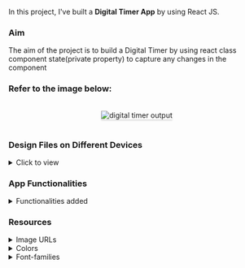 In this project, I've built a **Digital Timer App** by using React JS.

### Aim

The aim of the project is to build a Digital Timer by using react class component state(private property) to capture any changes in the component

### Refer to the image below:

<br/>
<div style="text-align: center;">
    <img src="https://assets.ccbp.in/frontend/content/react-js/digital-timer-output.gif" alt="digital timer output" style="max-width:70%;box-shadow:0 2.8px 2.2px rgba(0, 0, 0, 0.12)" />
</div>
<br/>

### Design Files on Different Devices

<details>
<summary>Click to view</summary>

- [Extra Small (Size < 576px), Small (Size >= 576px)](https://assets.ccbp.in/frontend/content/react-js/digital-timer-sm-output.png)
- [Medium (Size >= 768px), Large (Size >= 992px) and Extra Large (Size >= 1200px)](https://assets.ccbp.in/frontend/content/react-js/digital-timer-lg-output.png)

</details>

### App Functionalities

<details>
<summary>Functionalities added</summary>
<br/>

The app has the following functionalities

- The default timer limit value is 25 minutes
- When the **Start** button is clicked,
  - The **Start** text will change to **Pause** text
  - The **play icon** will be replaced by **pause icon**
  - The **Timer** status will change to **Running**
  - The **Timer** will start running backwards from the timer limit value set
  - If the **Timer** has been paused after starting, it will resume from where it was paused
  - Both the **Plus** and **Minus** buttons will be disabled
- When the **Pause** button is clicked,
  - The **Pause** text will change to **Start** text
  - The **pause icon** will be replaced by **play icon**
  - The **Timer** will stop running backwards
  - The **Timer** status will change to **Paused**
  - Both the **Plus** and **Minus** buttons will be disabled
- When the button with the **Plus** symbol is clicked,
  - The timer limit value will be incremented by one minute
  - The **Timer** will display time with the increased timer limit value
- When the button with the **Minus** symbol is clicked,
  - The timer limit value will be decremented by one minute
  - The **Timer** will display time with the decreased timer limit value
- When the timer limit value is modified by clicking the **Plus** or **Minus** button and the **Start** button is clicked, then the **Timer** will start with the modified timer value
- When the **Timer** ends (displays **00:00**)
  - The **Pause** text will change to **Start** text
  - The **pause icon** will be replaced by **play icon**
  - The **Timer** will stop running backwards
  - The **Timer** status will change to **Paused**
- After completion of **Timer**, when the **Start** button is clicked,
  - The **Start** text will change to **Pause** text
  - The **play icon** will be replaced by **pause icon**
  - The **Timer** will start running backwards from the current timer limit value.
  - The **Timer** status will change to **Running**
- When the **Reset** button is clicked, then
  - The **Pause** text will change to **Start** text
  - The **pause icon** will be replaced by **play icon**
  - The **Timer** will stop running backwards
  - The **Timer** status will change to **Paused**
  - Initial **Timer** limit value will be displayed
  - Both the **Plus** and **Minus** buttons will be enabled

</details>

### Resources

<details>
<summary>Image URLs</summary>

- [https://assets.ccbp.in/frontend/react-js/digital-timer-elapsed-bg.png](https://assets.ccbp.in/frontend/react-js/digital-timer-elapsed-bg.png)
- [https://assets.ccbp.in/frontend/react-js/play-icon-img.png](https://assets.ccbp.in/frontend/react-js/play-icon-img.png)
- [https://assets.ccbp.in/frontend/react-js/pause-icon-img.png](https://assets.ccbp.in/frontend/react-js/pause-icon-img.png)
- [https://assets.ccbp.in/frontend/react-js/reset-icon-img.png](https://assets.ccbp.in/frontend/react-js/reset-icon-img.png)

</details>

<details>
<summary>Colors</summary>

<br/>

<div style="background-color: #ffffff ; width: 150px; padding: 10px; color: black">Hex: #ffffff</div>
<div style="background-color: #cffcf1 ; width: 150px; padding: 10px; color: black">Hex: #cffcf1</div>
<div style="background-color: #1e293b ; width: 150px; padding: 10px; color: white">Hex: #1e293b</div>
<div style="background-color: #0f172a ; width: 150px; padding: 10px; color: white">Hex: #0f172a</div>
<div style="background-color: #defafe ; width: 150px; padding: 10px; color: black">Hex: #defafe</div>
<div style="background-color: #00d9f5 ; width: 150px; padding: 10px; color: white">Hex: #00d9f5</div>

</details>

<details>
<summary>Font-families</summary>

- Roboto

</details>
